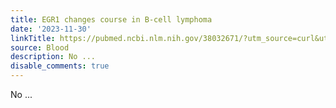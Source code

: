 ```yaml
---
title: EGR1 changes course in B-cell lymphoma
date: '2023-11-30'
linkTitle: https://pubmed.ncbi.nlm.nih.gov/38032671/?utm_source=curl&utm_medium=rss&utm_campaign=journals&utm_content=7603509&fc=None&ff=20231130170632&v=2.17.9.post6+86293ac
source: Blood
description: No ...
disable_comments: true
---
```

No ...